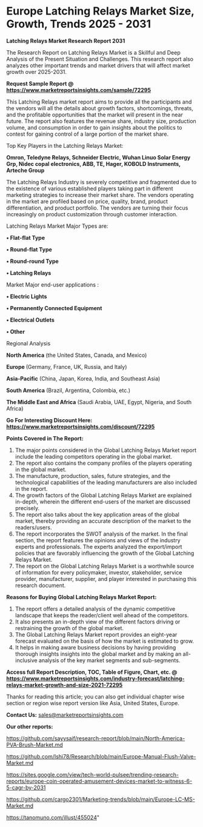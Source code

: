  # Europe Latching Relays Market Size, Growth, Trends 2025 - 2031

<strong>Latching Relays Market Research Report 2031</strong>

The Research Report on Latching Relays Market is a Skillful and Deep Analysis of the Present Situation and Challenges. This research report also analyzes other important trends and market drivers that will affect market growth over 2025-2031.

<strong>Request Sample Report @ <a href=https://www.marketreportsinsights.com/sample/72295>https://www.marketreportsinsights.com/sample/72295</a></strong>

This Latching Relays market report aims to provide all the participants and the vendors will all the details about growth factors, shortcomings, threats, and the profitable opportunities that the market will present in the near future. The report also features the revenue share, industry size, production volume, and consumption in order to gain insights about the politics to contest for gaining control of a large portion of the market share.

Top Key Players in the Latching Relays Market:

<strong>Omron, Teledyne Relays, Schneider Electric, Wuhan Linuo Solar Energy Grp, Nidec copal electronics, ABB, TE, Hager, KOBOLD Instruments, Arteche Group</strong>

The Latching Relays Industry is severely competitive and fragmented due to the existence of various established players taking part in different marketing strategies to increase their market share. The vendors operating in the market are profiled based on price, quality, brand, product differentiation, and product portfolio. The vendors are turning their focus increasingly on product customization through customer interaction.

Latching Relays Market Major Types are:

<strong>• Flat-flat Type

• Round-flat Type

• Round-round Type

• Latching Relays</strong>

Market Major end-user applications :

<strong>• Electric Lights

• Permanently Connected Equipment

• Electrical Outlets

• Other</strong>

Regional Analysis

</u><strong><b>North America</b></strong> (the United States, Canada, and Mexico)

<strong><b>Europe </b></strong>(Germany, France, UK, Russia, and Italy)

<strong><b>Asia-Pacific</b></strong> (China, Japan, Korea, India, and Southeast Asia)

<strong><b>South America</b></strong> (Brazil, Argentina, Colombia, etc.)

<strong><b>The Middle East and Africa</b></strong> (Saudi Arabia, UAE, Egypt, Nigeria, and South Africa)

<strong>Go For Interesting Discount Here: <a href=https://www.marketreportsinsights.com/discount/72295>https://www.marketreportsinsights.com/discount/72295</a></strong>

<strong>Points Covered in The Report:</strong>
<ol>
  <li>The major points considered in the Global Latching Relays Market report include the leading competitors operating in the global market.</li>
  <li>The report also contains the company profiles of the players operating in the global market.</li>
  <li>The manufacture, production, sales, future strategies, and the technological capabilities of the leading manufacturers are also included in the report.</li>
  <li>The growth factors of the Global Latching Relays Market are explained in-depth, wherein the different end-users of the market are discussed precisely.</li>
  <li>The report also talks about the key application areas of the global market, thereby providing an accurate description of the market to the readers/users.</li>
  <li>The report incorporates the SWOT analysis of the market. In the final section, the report features the opinions and views of the industry experts and professionals. The experts analyzed the export/import policies that are favorably influencing the growth of the Global Latching Relays Market.</li>
  <li>The report on the Global Latching Relays Market is a worthwhile source of information for every policymaker, investor, stakeholder, service provider, manufacturer, supplier, and player interested in purchasing this research document.</li>
</ol>
<strong>Reasons for Buying Global Latching Relays Market Report:</strong>

<ol>
  <li>The report offers a detailed analysis of the dynamic competitive landscape that keeps the reader/client well ahead of the competitors.</li>
  <li>It also presents an in-depth view of the different factors driving or restraining the growth of the global market.</li>
  <li>The Global Latching Relays Market report provides an eight-year forecast evaluated on the basis of how the market is estimated to grow.</li>
  <li>It helps in making aware business decisions by having providing thorough insights insights into the global market and by making an all-inclusive analysis of the key market segments and sub-segments.</li>
</ol>
<strong>Access full Report Description, TOC, Table of Figure, Chart, etc. @ <a href=https://www.marketreportsinsights.com/industry-forecast/latching-relays-market-growth-and-size-2021-72295>https://www.marketreportsinsights.com/industry-forecast/latching-relays-market-growth-and-size-2021-72295</a></strong>


Thanks for reading this article; you can also get individual chapter wise section or region wise report version like Asia, United States, Europe.

<strong>Contact Us:</strong>
sales@marketreportsinsights.com

<strong>Our other reports:</strong>

<a href=https://github.com/sayysaif/research-report/blob/main/North-America-PVA-Brush-Market.md>https://github.com/sayysaif/research-report/blob/main/North-America-PVA-Brush-Market.md</a>

<a href=https://github.com/Ishi78/Research/blob/main/Europe-Manual-Flush-Valve-Market.md>https://github.com/Ishi78/Research/blob/main/Europe-Manual-Flush-Valve-Market.md</a>

<a href=https://sites.google.com/view/tech-world-pulsee/trending-research-reports/europe-coin-operated-amusement-devices-market-to-witness-6-5-cagr-by-2031>https://sites.google.com/view/tech-world-pulsee/trending-research-reports/europe-coin-operated-amusement-devices-market-to-witness-6-5-cagr-by-2031</a>

<a href=https://github.com/cargo2301/Marketing-trends/blob/main/Europe-LC-MS-Market.md>https://github.com/cargo2301/Marketing-trends/blob/main/Europe-LC-MS-Market.md</a>

<a href=https://tanomuno.com/illust/455024>https://tanomuno.com/illust/455024</a>"
